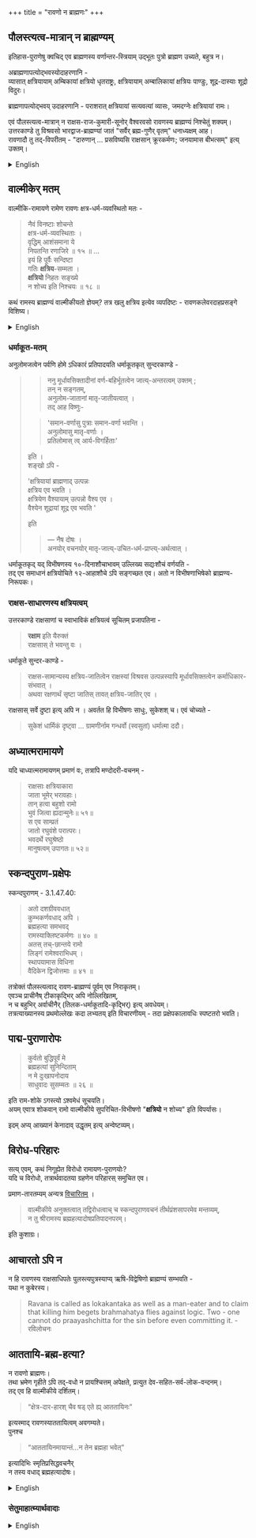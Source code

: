 +++
title = "रावणो न ब्राह्मणः"
+++

## पौलस्त्यत्व-मात्रान् न ब्राह्मण्यम्
इतिहास-पुराणेषु क्वचिद् एव ब्राह्मणस्य वर्णान्तर-स्त्रियाम् उद्भूतः पुत्रो ब्राह्मण उच्यते, बहुत्र न।  

अब्राह्मणापत्योद्भवस्योदाहरणानि -  
व्यासात् क्षत्रियायाम् अम्बिकायां क्षत्रियो धृतराष्ट्रः, क्षत्रियायाम् अम्बालिकायां क्षत्रियः पाण्डुः, शूद्र-दास्याः शूद्रो विदुरः। 

ब्राह्मणापत्योद्भवय् उदाहरणानि - पराशरात् क्षत्रियायां सत्यवत्यां व्यासः, जमदग्नेः क्षत्रियायां रामः। 

एवं पौलस्त्यत्व-मात्रान् न राक्षस-राज-कुमारी-सूनोर् वैश्वरवसो रावणस्य ब्राह्मण्यं निश्चेतुं शक्यम्।  
उत्तरकाण्डे तु विश्रवसो भारद्वाज-ब्राह्मण्यां जातं "सर्वैर् ब्रह्म-गुणैर् वृतम्" धनाध्यक्षम् आह।  
रावणादौ तु तद्-विपरीतम् - "दारुणान् … प्रसविष्यसि राक्षसान् क्रूरकर्मणः; जनयामास बीभत्सम्" इत्य् उक्तम्। 

<details><summary>English</summary>

**Brahminhood from inter-jAti union with a Brahmana male?**

In the Itihasas and Puranas, it is only in some instances that a son born to a Brahmin from a woman of another varna is called a Brahmin; in many places, he is not.

Examples of the birth of non-Brahmin offspring:  
- From Vyasa, the Kshatriya Dhritarashtra was born to the Kshatriya Ambika, the Kshatriya Pandu to the Kshatriya Ambalika, and the Shudra Vidura to a Shudra maid.

Examples of the birth of Brahmin offspring:  
- From Parashara, Vyasa was born to the Kshatriya Satyavati; from Jamadagni, Rama (Parashurama) was born to a Kshatriya woman.

Thus, Ravana's Brahminhood cannot be ascertained merely from his being a descendant of the brAhmaRShi pulastya and a rAxasa princess. However, in the Uttara Kanda, it describes the Lord of Wealth (Kubera), who was born to Vishravas from a Brahmin woman of the Bharadwaja clan, as being "endowed with all brahminical qualities," but nowhere does it say this about Ravana.
</details>


## वाल्मीकेर् मतम्
वाल्मीकि-रामायणे रामेण रावणः क्षत्र-धर्म-व्यवस्थितो मतः -

> नैवं विनष्टाः शोचन्ते  
क्षत्र-धर्म-व्यवस्थिताः ।  
वृद्धिम् आशंसमाना ये  
निपतन्ति रणाजिरे ॥ १५ ॥ …  
इयं हि पूर्वैः सन्दिष्टा  
गतिः **क्षत्रिय**-सम्मता ।  
**क्षत्रियो** निहतः सङ्ख्ये  
न शोच्य इति निश्चयः ॥ १८ ॥

कथं रामस्य ब्राह्मण्यं वाल्मीकीयतो ज्ञेयम्? तत्र खलु क्षत्रिय इत्येव व्यपदिष्टः - रावणकलेवरदाहप्रसङ्गे विशिष्य।  

<details><summary>English</summary>

rAvaNa can't be both a kShatriya and a brAhmaNa at the same time (no specific varNa-change lore). rAma of vAlmIki clearly says "kShatriya", skAnda-purANa says "brAhmaNa". Either twist vAlmIki as per SP and call rAma a liar/ confused person, or understand intent of skAnda-purANa as per vAlmIki - your choice.
</details>

### धर्माकूत-मतम्

अनुलोमजत्वेन पर्वणि होमे ऽधिकारं प्रतिपादयति धर्माकूतकृत् सुन्दरकाण्डे -

> > ननु मूर्धावसिक्तादीनां वर्ण-बहिर्भूतत्वेन जात्य्-अन्तरत्वम् उक्तम् ;  
तन् न सङ्गतम्,  
अनुलोम-जातानां मातृ-जातीयत्वात् ।  
तद् आह विष्णुः-  
>
> > 'समान-वर्णासु पुत्राः समान-वर्णा भवन्ति ।  
अनुलोमासु मातृ-वर्णाः ।  
प्रतिलोमास् त्व् आर्य-विगर्हिताः'  
>
> इति ।  
शङ्खो ऽपि -  
>
> 'क्षत्रियायां ब्राह्मणाद् उत्पन्नः  
क्षत्रिय एव भवति ।  
क्षत्रियेण वैश्यायाम् उत्पन्नो वैश्य एव ।  
वैश्येन शूद्रायां शूद्र एव भवति '  
>
> इति 
>
>> — नैष दोषः ।  
अनयोर् वचनयोर् मातृ-जात्य्-उचित-धर्म-प्राप्त्य्-अर्थत्वात् ।  

धर्माकूतकृद् यद् विभीषणस्य १०-दिनाशौचाभावम् उल्लिख्य सद्यःशौचं वर्णयति -  
तद् एव समाधानं क्षत्रियोचिते १२-आहाशौचे ऽपि सङ्गच्छत एव।  अतो न विभीषणाभिषेको ब्राह्मण्य-निरूपकः।

### राक्षस-साधारणस्य क्षत्रियत्वम्
उत्तरकाण्डे राक्षसाणां च स्वाभाविकं क्षत्रियत्वं सूचितम् प्रजापतिना - 

> **रक्षाम** इति यैरुक्तं  
राक्षसास् ते भवन्तु वः ।

धर्माकूते सुन्दर-काण्डे - 

> राक्षस-सामान्यस्य क्षत्रिय-जातित्वेन राक्षस्यां विश्रवस उत्पन्नस्यापि मूर्धावसिक्तत्वेन कर्माधिकार-संभवात् ।  
अथवा रक्षणार्थं सृष्टा जातिस् तावत् क्षत्रिय-जातिर् एव । 

राक्षसास् सर्वे दुष्टा इत्य् अपि न । अवर्तत हि विभीषणः साधुः, सुकेशश् च। एवं चोच्यते - 

> सुकेशं धार्मिकं दृष्ट्वा … ग्रामणीर्नाम गन्धर्वो (स्वसुतां) धर्मात्मा ददौ। 



## अध्यात्मरामायणे
यदि चाध्यात्मरामायणम् प्रमाणं वः, तत्रापि मण्दोदरी-वचनम् - 

> राक्षसाः क्षत्रियाकारा  
जाता भूमेर् भरावहाः।  
तान् हत्वा बहुशो रामो  
भुवं जित्वा ह्यदान्मुनेः॥ ५१॥  
स एव साम्प्रतं  
जातो रघुवंशे परात्परः।  
भवदर्थे रघुश्रेष्ठो  
मानुषत्वम् उपागतः॥ ५२॥

## स्कन्दपुराण-प्रक्षेपः
स्कन्दपुराणम् - 3.1.47.40: 

> अतो दशग्रीववधात्  
कुम्भकर्णवधाद् अपि ।  
ब्रह्महत्या समभवद्  
रामस्याक्लिष्टकर्मणः ॥ ४० ॥  
> अतस् तच्-छान्तये रामो  
लिङ्गं रामेश्वराभिधम् ।  
स्थापयामास विधिना  
वैदिकेन द्विजोत्तमाः ॥ ४१ ॥

तत्रोक्तं पौलस्त्यत्वाद् रावण-ब्राह्मण्यं पूर्वम् एव निराकृतम्।  
एवञ्च प्राचीनैष् टीकाकृद्भिर् अपि नोल्लिखितम्,  
न च बहुभिर् अर्वाचीनैर् (तिलक-धर्माकूतादि-कृद्भिर्) इत्य् अवधेयम्।  
तत्रत्याख्यानस्य प्रथमोल्लेखः कदा लभ्यतय् इति विचारणीयम् - तदा प्रक्षेपकालावधिः स्पष्टतरो भवति।

## पाद्म-पुराणारोपः
> कुर्वतो बुद्धिपूर्वं मे  
ब्रह्महत्यां सुनिन्दिताम्  
न मे दुःखापनोदाय  
साधुवादः सुसम्मतः ॥ २६ ॥

इति राम-शोके ऽगस्त्यो ऽश्वमेधं सूचयति।  
अयम् एवात्र शोकवान् रामो वाल्मीकीये सुपरिचित-विभीषणो "**क्षत्रियो** न शोच्य" इति विपर्यासः।

इदम् अप्य् आख्यानं केनादाव् उद्धृतम् इत्य् अन्वेष्टव्यम्। 

## विरोध-परिहारः
सत्य् एवम्, कथं निगूह्येत विरोधो रामायण-पुराणयोः?  
यदि च विरोधो, तत्रार्थवादतया ग्रहणेन परिहारस् समुचित एव।  

प्रमाण-तारतम्यम् अन्यत्र [विचारितम्](/rAmAyaNam/meta/rAmAkhyAne_parama-pramANam) । 

> वाल्मीकीये अनुक्तत्वात् तद्विरोधत्वाच् च स्कन्दपुराणवचनं तीर्थप्रंशसापरमेव मन्तव्यम्,  
न तु श्रीरामस्य ब्रह्महत्यादोषप्रतिपादनपरम्।

इति कुशाग्रः। 


## आचारतो ऽपि न
न हि रावणस्य राक्षसाधिपतेः पुलस्त्यपुत्रस्याप्य् ऋषि-विद्वेषिणो ब्राह्मण्यं सम्भवति -  
यथा न कुबेरस्य। 

>  Ravana is called as lokakantaka as well as a man-eater  and to claim that killing him begets brahmahatya flies against logic.  Two - one cannot do praayashchitta for the sin before even committing it. - रविलोचनः

## आततायि-ब्रह्म-हत्या?
न रावणो ब्राह्मणः।  
तथा भ्रमेण गृहीते ऽपि तद्-वधो न प्रायश्चित्तम् अपेक्षते, प्रत्युत देव-सहित-सर्व-लोक-वन्दनम्।  
तद् एव हि वाल्मीकीये दर्शितम्। 

> “क्षेत्र-दार-हारश् चैव षड् एते ह्य् आततायिनः” 

इत्यस्माद् रावणस्याततायित्वम् अवगम्यते।  
पुनश्च  

> “आततायिनमायान्तं…न तेन ब्रह्महा भवेत्” 

इत्यादिभिः स्मृतिप्रसिद्धवचनैर्  
न तस्य वधाद् ब्रह्महत्यादोषः।  


<details><summary>English</summary>

> Śrī Rāma did not incur the doṣa of brahmahatyā in killing Rāvaṇa. The evidence from the Dharmaśāstras is simply overwhelming. There is no brahmahatyā in killing an aggressor. Even as purusha, he does not incur the doṣa of brahmahatyā, per the opinion of Baudhayana, Vasishtha, Vyasa, Manu, et al. All great commentators of the Vālmīki-Rāmāyaṇan agree with this position in the case of strī-hatyā regarding the killing of Tāṭakā. Their argument can be applied mutatis mutandis to the case of the killing of Rāvaṇa. - कुशाग्रः
</details>


### सेतुमाहात्म्यार्थवादाः
<details><summary>English</summary>

> Valmiki is THE Pramana for Ramayana, so many distortions and additions to Rama-Katha episodes and story in the Puranas, as per the theological orientations of the Purana writers. Skanda Purana Kshetra Mahatmya (extolling pilgrimage spots) portions add too much exaggerations and hype all the time. Not just Rama's sin of killing Brahmana Ravana, but Krishna's sin of killing uncle Kamsa, and 5-6 more such sins are listed in the Setu Mahatmaya and it is said that expiation for all those sins is through visiting and worshiping at the Setu. - jaTAyuSh
</details>
